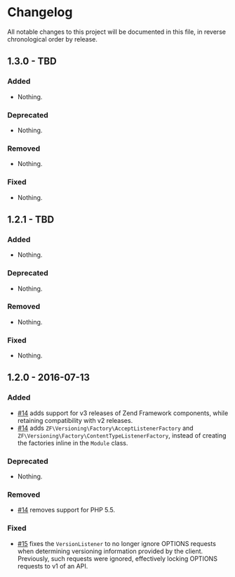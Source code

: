 # Changelog

All notable changes to this project will be documented in this file, in reverse chronological order by release.

## 1.3.0 - TBD

### Added

- Nothing.

### Deprecated

- Nothing.

### Removed

- Nothing.

### Fixed

- Nothing.

## 1.2.1 - TBD

### Added

- Nothing.

### Deprecated

- Nothing.

### Removed

- Nothing.

### Fixed

- Nothing.

## 1.2.0 - 2016-07-13

### Added

- [#14](https://github.com/zfcampus/zf-versioning/pull/14) adds support for v3
  releases of Zend Framework components, while retaining compatibility with v2
  releases.
- [#14](https://github.com/zfcampus/zf-versioning/pull/14) adds
  `ZF\Versioning\Factory\AcceptListenerFactory` and
  `ZF\Versioning\Factory\ContentTypeListenerFactory`, instead of creating
  the factories inline in the `Module` class.

### Deprecated

- Nothing.

### Removed

- [#14](https://github.com/zfcampus/zf-versioning/pull/14) removes support for PHP 5.5.

### Fixed

- [#15](https://github.com/zfcampus/zf-versioning/pull/15) fixes the
  `VersionListener` to no longer ignore OPTIONS requests when determining
  versioning information provided by the client. Previously, such requests were
  ignored, effectively locking OPTIONS requests to v1 of an API.
